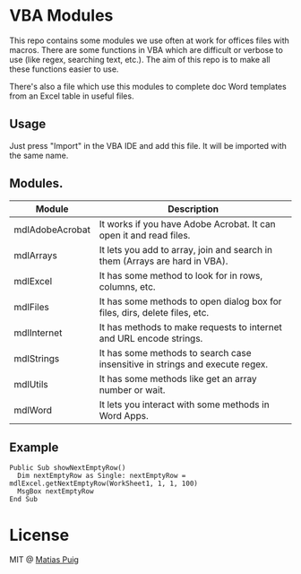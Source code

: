 # VBA Modules

This repo contains some modules we use often at work for offices files with macros.
There are some functions in VBA which are difficult or verbose to use (like regex, searching text, etc.).
The aim of this repo is to make all these functions easier to use.

There's also a file which use this modules to complete doc Word templates from an Excel table in useful files.

## Usage

Just press "Import" in the VBA IDE and add this file. It will be imported with the same name.

## Modules.

| Module          | Description                                                                  |
| --------------- | ---------------------------------------------------------------------------- |
| mdlAdobeAcrobat | It works if you have Adobe Acrobat. It can open it and read files.           |
| mdlArrays       | It lets you add to array, join and search in them (Arrays are hard in VBA).  |
| mdlExcel        | It has some method to look for in rows, columns, etc.                        |
| mdlFiles        | It has some methods to open dialog box for files, dirs, delete files, etc.   |
| mdlInternet     | It has methods to make requests to internet and URL encode strings.          |
| mdlStrings      | It has some methods to search case insensitive in strings and execute regex. |
| mdlUtils        | It has some methods like get an array number or wait.                        |
| mdlWord         | It lets you interact with some methods in Word Apps.                         |

## Example

```vba
Public Sub showNextEmptyRow()
  Dim nextEmptyRow as Single: nextEmptyRow = mdlExcel.getNextEmptyRow(WorkSheet1, 1, 1, 100)
  MsgBox nextEmptyRow
End Sub
```

# License

MIT @ [Matias Puig](https://www.github.com/matipuig)
